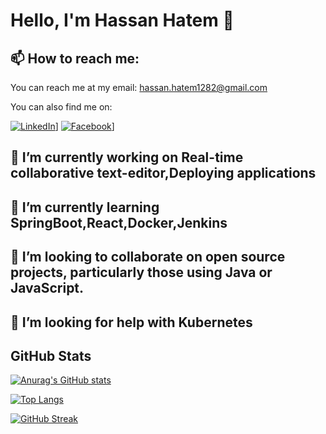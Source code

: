 # Hello, I'm Hassan Hatem 👋

## 📫 How to reach me:

You can reach me at my email: hassan.hatem1282@gmail.com

You can also find me on:

[![LinkedIn][linkedin-shield]][linkedin-url]]
[![Facebook][facebook-shield]][facebook-url]]

## 🔭 I’m currently working on Real-time collaborative text-editor,Deploying applications

## 🌱 I’m currently learning SpringBoot,React,Docker,Jenkins

## 👯 I’m looking to collaborate on open source projects, particularly those using Java or JavaScript.

## 🤔 I’m looking for help with Kubernetes

## GitHub Stats

[![Anurag's GitHub stats](https://github-readme-stats.vercel.app/api?username=HassanHatem1)](https://github.com/anuraghazra/github-readme-stats)

[![Top Langs](https://github-readme-stats.vercel.app/api/top-langs/?username=HassanHatem1)](https://github.com/anuraghazra/github-readme-stats)

[![GitHub Streak](https://github-readme-streak-stats.herokuapp.com/?user=HassanHatem1)](https://git.io/streak-stats)

<!-- Links to your social media accounts -->

[linkedin-shield]: https://img.shields.io/badge/-LinkedIn-black.svg?style=flat-square&logo=linkedin&colorB=555
[linkedin-url]: (http://www.linkedin.com/in/hassan-hatem-a06799274)
[facebook-shield]: https://img.shields.io/badge/-Facebook-black.svg?style=flat-square&logo=facebook&colorB=555
[facebook-url]: https://www.facebook.com/hassan.hatem.374/
